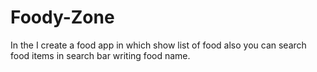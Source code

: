# Foody-Zone
In the I create a food app in which show list of food also you can search food items in search bar writing food name.

